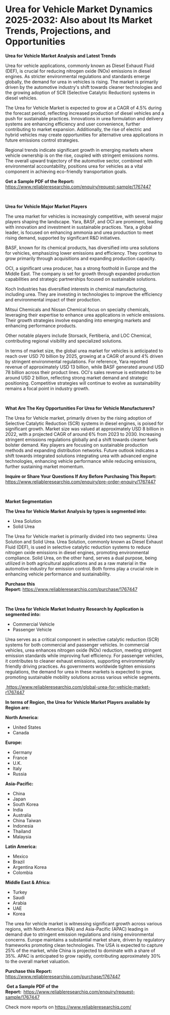 <p><h1>Urea for Vehicle Market Dynamics 2025-2032: Also about Its Market Trends, Projections, and Opportunities</h1></p><p><strong>Urea for Vehicle Market Analysis and Latest Trends</strong></p>
<p><p>Urea for vehicle applications, commonly known as Diesel Exhaust Fluid (DEF), is crucial for reducing nitrogen oxide (NOx) emissions in diesel engines. As stricter environmental regulations and standards emerge globally, the demand for urea in vehicles is rising. The market is primarily driven by the automotive industry's shift towards cleaner technologies and the growing adoption of SCR (Selective Catalytic Reduction) systems in diesel vehicles.</p><p>The Urea for Vehicle Market is expected to grow at a CAGR of 4.5% during the forecast period, reflecting increased production of diesel vehicles and a push for sustainable practices. Innovations in urea formulation and delivery systems are enhancing efficiency and user convenience, further contributing to market expansion. Additionally, the rise of electric and hybrid vehicles may create opportunities for alternative urea applications in future emissions control strategies.</p><p>Regional trends indicate significant growth in emerging markets where vehicle ownership is on the rise, coupled with stringent emissions norms. The overall upward trajectory of the automotive sector, combined with environmental accountability, positions urea for vehicles as a vital component in achieving eco-friendly transportation goals.</p></p>
<p><strong>Get a Sample PDF of the Report:&nbsp;</strong> <a href="https://www.reliableresearchiq.com/enquiry/request-sample/1767447?utm_campaign=3513&utm_medium=2&utm_source=Github&utm_content=ia&utm_term=03042025&utm_id=urea-for-vehicle">https://www.reliableresearchiq.com/enquiry/request-sample/1767447</a></p>
<p>&nbsp;</p>
<p><strong>Urea for Vehicle Major Market Players</strong></p>
<p><p>The urea market for vehicles is increasingly competitive, with several major players shaping the landscape. Yara, BASF, and OCI are prominent, leading with innovation and investment in sustainable practices. Yara, a global leader, is focused on enhancing ammonia and urea production to meet rising demand, supported by significant R&D initiatives.</p><p>BASF, known for its chemical products, has diversified into urea solutions for vehicles, emphasizing lower emissions and efficiency. They continue to grow primarily through acquisitions and expanding production capacity.</p><p>OCI, a significant urea producer, has a strong foothold in Europe and the Middle East. The company is set for growth through expanded production capabilities and strategic partnerships focused on sustainable solutions.</p><p>Koch Industries has diversified interests in chemical manufacturing, including urea. They are investing in technologies to improve the efficiency and environmental impact of their production.</p><p>Mitsui Chemicals and Nissan Chemical focus on specialty chemicals, leveraging their expertise to enhance urea applications in vehicle emissions. Their growth strategies involve expanding into emerging markets and enhancing performance products.</p><p>Other notable players include Storsack, Fertiberia, and LOC Chemical, contributing regional visibility and specialized solutions.</p><p>In terms of market size, the global urea market for vehicles is anticipated to reach over USD 70 billion by 2025, growing at a CAGR of around 4% driven by stringent environmental regulations. For reference, Yara reported revenue of approximately USD 13 billion, while BASF generated around USD 78 billion across their product lines. OCI's sales revenue is estimated to be around USD 2 billion, reflecting strong market demand and strategic positioning. Competitive strategies will continue to evolve as sustainability remains a focal point in industry growth.</p></p>
<p>&nbsp;</p>
<p><strong>What Are The Key Opportunities For Urea for Vehicle Manufacturers?</strong></p>
<p><p>The Urea for Vehicle market, primarily driven by the rising adoption of Selective Catalytic Reduction (SCR) systems in diesel engines, is poised for significant growth. Market size was valued at approximately USD 8 billion in 2022, with a projected CAGR of around 6% from 2023 to 2030. Increasing stringent emissions regulations globally and a shift towards cleaner fuels bolster demand. Key players are focusing on sustainable production methods and expanding distribution networks. Future outlook indicates a shift towards integrated solutions integrating urea with advanced engine technologies, enhancing vehicle performance while reducing emissions, further sustaining market momentum.</p></p>
<p><strong>Inquire or Share Your Questions If Any Before Purchasing This Report:</strong> <a href="https://www.reliableresearchiq.com/enquiry/pre-order-enquiry/1767447?utm_campaign=3513&utm_medium=2&utm_source=Github&utm_content=ia&utm_term=03042025&utm_id=urea-for-vehicle">https://www.reliableresearchiq.com/enquiry/pre-order-enquiry/1767447</a></p>
<p>&nbsp;</p>
<p><strong>Market Segmentation</strong></p>
<p><strong>The Urea for Vehicle Market Analysis by types is segmented into:</strong></p>
<p><ul><li>Urea Solution</li><li>Solid Urea</li></ul></p>
<p><p>The Urea for Vehicle market is primarily divided into two segments: Urea Solution and Solid Urea. Urea Solution, commonly known as Diesel Exhaust Fluid (DEF), is used in selective catalytic reduction systems to reduce nitrogen oxide emissions in diesel engines, promoting environmental compliance. Solid Urea, on the other hand, serves a dual purpose, being utilized in both agricultural applications and as a raw material in the automotive industry for emission control. Both forms play a crucial role in enhancing vehicle performance and sustainability.</p></p>
<p><strong>Purchase this Report:&nbsp;</strong><a href="https://www.reliableresearchiq.com/purchase/1767447?utm_campaign=3513&utm_medium=2&utm_source=Github&utm_content=ia&utm_term=03042025&utm_id=urea-for-vehicle">https://www.reliableresearchiq.com/purchase/1767447</a></p>
<p>&nbsp;</p>
<p><strong>The Urea for Vehicle Market Industry Research by Application is segmented into:</strong></p>
<p><ul><li>Commercial Vehicle</li><li>Passenger Vehicle</li></ul></p>
<p><p>Urea serves as a critical component in selective catalytic reduction (SCR) systems for both commercial and passenger vehicles. In commercial vehicles, urea enhances nitrogen oxide (NOx) reduction, meeting stringent emission standards while improving fuel efficiency. For passenger vehicles, it contributes to cleaner exhaust emissions, supporting environmentally friendly driving practices. As governments worldwide tighten emissions regulations, the demand for urea in these markets is expected to grow, promoting sustainable mobility solutions across various vehicle segments.</p></p>
<p><a href="https://www.reliableresearchiq.com/global-urea-for-vehicle-market-r1767447?utm_campaign=3513&utm_medium=2&utm_source=Github&utm_content=ia&utm_term=03042025&utm_id=urea-for-vehicle">&nbsp;https://www.reliableresearchiq.com/global-urea-for-vehicle-market-r1767447</a></p>
<p><strong>In terms of Region, the Urea for Vehicle Market Players available by Region are:</strong></p>
<p>
    <p> <strong> North America: </strong>
        <ul>
            <li>United States</li>
            <li>Canada</li>
        </ul>
        </p> 
    <p> <strong> Europe: </strong>
        <ul>
            <li>Germany</li>
            <li>France</li>
            <li>U.K.</li>
            <li>Italy</li>
            <li>Russia</li>
        </ul>
        </p> 
    <p> <strong> Asia-Pacific: </strong>
        <ul>
            <li>China</li>
            <li>Japan</li>
            <li>South Korea</li>
            <li>India</li>
            <li>Australia</li>
            <li>China Taiwan</li>
            <li>Indonesia</li>
            <li>Thailand</li>
            <li>Malaysia</li>
        </ul>
        </p> 
    <p> <strong> Latin America: </strong>
        <ul>
            <li>Mexico</li>
            <li>Brazil</li>
            <li>Argentina Korea</li>
            <li>Colombia</li>
        </ul>
        </p> 
    <p> <strong> Middle East & Africa: </strong>
        <ul>
            <li>Turkey</li>
            <li>Saudi</li>
            <li>Arabia</li>
            <li>UAE</li>
            <li>Korea</li>
        </ul>
    </p>
    </p>
<p><p>The urea for vehicle market is witnessing significant growth across various regions, with North America (NA) and Asia-Pacific (APAC) leading in demand due to stringent emission regulations and rising environmental concerns. Europe maintains a substantial market share, driven by regulatory frameworks promoting clean technologies. The USA is expected to capture 25% of the market, while China is projected to dominate with a share of 35%. APAC is anticipated to grow rapidly, contributing approximately 30% to the overall market valuation.</p></p>
<p><strong>Purchase this Report: </strong><a href="https://www.reliableresearchiq.com/purchase/1767447?utm_campaign=3513&utm_medium=2&utm_source=Github&utm_content=ia&utm_term=03042025&utm_id=urea-for-vehicle">https://www.reliableresearchiq.com/purchase/1767447</a></p>
<p>&nbsp;<strong>Get a Sample PDF of the Report:&nbsp;&nbsp;</strong><a href="https://www.reliableresearchiq.com/enquiry/request-sample/1767447?utm_campaign=3513&utm_medium=2&utm_source=Github&utm_content=ia&utm_term=03042025&utm_id=urea-for-vehicle">https://www.reliableresearchiq.com/enquiry/request-sample/1767447</a></p>
<p><strong></strong></p>
<p>Check more reports on <a href="https://www.reliableresearchiq.com/?utm_campaign=3513&utm_medium=2&utm_source=Github&utm_content=ia&utm_term=03042025&utm_id=urea-for-vehicle">https://www.reliableresearchiq.com/</a></p>